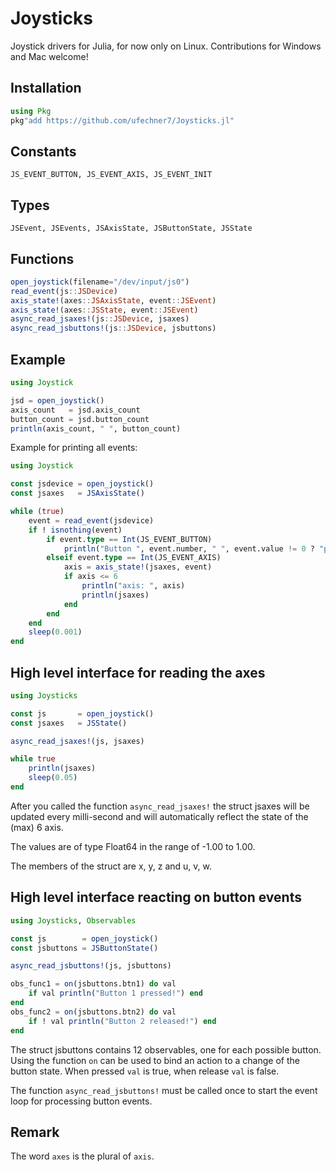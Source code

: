 # Joysticks

Joystick drivers for Julia, for now only on Linux. Contributions
for Windows and Mac welcome!

## Installation
```julia
using Pkg
pkg"add https://github.com/ufechner7/Joysticks.jl"
```

## Constants
```
JS_EVENT_BUTTON, JS_EVENT_AXIS, JS_EVENT_INIT
```

## Types
```
JSEvent, JSEvents, JSAxisState, JSButtonState, JSState
```

## Functions

```julia
open_joystick(filename="/dev/input/js0")
read_event(js::JSDevice)
axis_state!(axes::JSAxisState, event::JSEvent)
axis_state!(axes::JSState, event::JSEvent)
async_read_jsaxes!(js::JSDevice, jsaxes)
async_read_jsbuttons!(js::JSDevice, jsbuttons)
```

## Example
```julia
using Joystick

jsd = open_joystick()
axis_count   = jsd.axis_count
button_count = jsd.button_count
println(axis_count, " ", button_count)
```

Example for printing all events:
```julia
using Joystick

const jsdevice = open_joystick()
const jsaxes   = JSAxisState()

while (true)
    event = read_event(jsdevice)
    if ! isnothing(event) 
        if event.type == Int(JS_EVENT_BUTTON)
            println("Button ", event.number, " ", event.value != 0 ? "pressed" : "released")
        elseif event.type == Int(JS_EVENT_AXIS)
            axis = axis_state!(jsaxes, event)
            if axis <= 6
                println("axis: ", axis)
                println(jsaxes)
            end
        end
    end
    sleep(0.001)
end
```

## High level interface for reading the axes
```julia
using Joysticks

const js       = open_joystick()
const jsaxes   = JSState()

async_read_jsaxes!(js, jsaxes)

while true
    println(jsaxes)
    sleep(0.05)
end
```
After you called the function `async_read_jsaxes!` the struct
jsaxes will be updated every milli-second and will automatically
reflect the state of the (max) 6 axis. 

The values are of type Float64 in the range of -1.00 to 1.00.

The members of the struct are x, y, z and u, v, w.

## High level interface reacting on button events
```julia
using Joysticks, Observables

const js        = open_joystick()
const jsbuttons = JSButtonState()

async_read_jsbuttons!(js, jsbuttons)

obs_func1 = on(jsbuttons.btn1) do val
    if val println("Button 1 pressed!") end
end
obs_func2 = on(jsbuttons.btn2) do val
    if ! val println("Button 2 released!") end
end
```
The struct jsbuttons contains 12 observables, one for each possible button. 
Using the function `on` can be used to bind an action to a change of the
button state. When pressed `val` is true, when release `val` is false.

The function `async_read_jsbuttons!` must be called once to start the
event loop for processing button events.

## Remark
The word `axes` is the plural of `axis`.